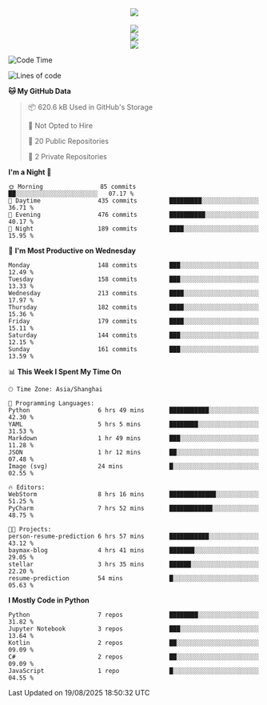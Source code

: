 <div align="center">
  <img src="https://readme-typing-svg.demolab.com?font=Zhi+Mang+Xing&size=40&pause=1000&color=000000&center=true&vCenter=true&lines=Baymax%E5%B0%8F%E6%8C%AF;Hello%20World"/><br/>
  <br/>
  <img src="https://skillicons.dev/icons?i=java,kotlin,python,c,cpp,html,css,javascript" /><br/>
  <img src="https://skillicons.dev/icons?i=spring,vue,pytorch,maven,gradle,mysql,sqlite,linux" /><br/>
  <img src="https://skillicons.dev/icons?i=idea,pycharm,webstorm,androidstudio,vscode,git,vim,md" /><br/>
</div>

<!--START_SECTION:waka-->
![Code Time](http://img.shields.io/badge/Code%20Time-1%2C274%20hrs%2014%20mins-blue)

![Lines of code](https://img.shields.io/badge/From%20Hello%20World%20I%27ve%20Written-6.1%20million%20lines%20of%20code-blue)

**🐱 My GitHub Data** 

> 📦 620.6 kB Used in GitHub's Storage 
 > 
> 🚫 Not Opted to Hire
 > 
> 📜 20 Public Repositories 
 > 
> 🔑 2 Private Repositories 
 > 
**I'm a Night 🦉** 

```text
🌞 Morning                85 commits          ██░░░░░░░░░░░░░░░░░░░░░░░   07.17 % 
🌆 Daytime                435 commits         █████████░░░░░░░░░░░░░░░░   36.71 % 
🌃 Evening                476 commits         ██████████░░░░░░░░░░░░░░░   40.17 % 
🌙 Night                  189 commits         ████░░░░░░░░░░░░░░░░░░░░░   15.95 % 
```
📅 **I'm Most Productive on Wednesday** 

```text
Monday                   148 commits         ███░░░░░░░░░░░░░░░░░░░░░░   12.49 % 
Tuesday                  158 commits         ███░░░░░░░░░░░░░░░░░░░░░░   13.33 % 
Wednesday                213 commits         ████░░░░░░░░░░░░░░░░░░░░░   17.97 % 
Thursday                 182 commits         ████░░░░░░░░░░░░░░░░░░░░░   15.36 % 
Friday                   179 commits         ████░░░░░░░░░░░░░░░░░░░░░   15.11 % 
Saturday                 144 commits         ███░░░░░░░░░░░░░░░░░░░░░░   12.15 % 
Sunday                   161 commits         ███░░░░░░░░░░░░░░░░░░░░░░   13.59 % 
```


📊 **This Week I Spent My Time On** 

```text
🕑︎ Time Zone: Asia/Shanghai

💬 Programming Languages: 
Python                   6 hrs 49 mins       ███████████░░░░░░░░░░░░░░   42.30 % 
YAML                     5 hrs 5 mins        ████████░░░░░░░░░░░░░░░░░   31.53 % 
Markdown                 1 hr 49 mins        ███░░░░░░░░░░░░░░░░░░░░░░   11.28 % 
JSON                     1 hr 12 mins        ██░░░░░░░░░░░░░░░░░░░░░░░   07.48 % 
Image (svg)              24 mins             █░░░░░░░░░░░░░░░░░░░░░░░░   02.55 % 

🔥 Editors: 
WebStorm                 8 hrs 16 mins       █████████████░░░░░░░░░░░░   51.25 % 
PyCharm                  7 hrs 52 mins       ████████████░░░░░░░░░░░░░   48.75 % 

🐱‍💻 Projects: 
person-resume-prediction 6 hrs 57 mins       ███████████░░░░░░░░░░░░░░   43.12 % 
baymax-blog              4 hrs 41 mins       ███████░░░░░░░░░░░░░░░░░░   29.05 % 
stellar                  3 hrs 35 mins       ██████░░░░░░░░░░░░░░░░░░░   22.20 % 
resume-prediction        54 mins             █░░░░░░░░░░░░░░░░░░░░░░░░   05.63 % 
```

**I Mostly Code in Python** 

```text
Python                   7 repos             ████████░░░░░░░░░░░░░░░░░   31.82 % 
Jupyter Notebook         3 repos             ███░░░░░░░░░░░░░░░░░░░░░░   13.64 % 
Kotlin                   2 repos             ██░░░░░░░░░░░░░░░░░░░░░░░   09.09 % 
C#                       2 repos             ██░░░░░░░░░░░░░░░░░░░░░░░   09.09 % 
JavaScript               1 repo              █░░░░░░░░░░░░░░░░░░░░░░░░   04.55 % 
```




 Last Updated on 19/08/2025 18:50:32 UTC
<!--END_SECTION:waka-->





